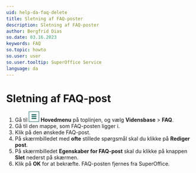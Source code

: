 ```yaml
---
uid: help-da-faq-delete
title: Sletning af FAQ-poster
description: Sletning af FAQ-poster
author: Bergfrid Dias
so.date: 03.16.2023
keywords: FAQ
so.topic: howto
so.user: user
so.user.tooltip: SuperOffice Service
language: da
---
```


# Sletning af FAQ-post

1. Gå til ![ikonet][img1] **Hovedmenu** på toplinjen, og vælg **Vidensbase** &gt; **FAQ**.
1. Gå til den mappe, som FAQ-posten ligger i.
1. Klik på den ønskede FAQ-post.
1. På skærmbilledet med **ofte** stillede spørgsmål skal du klikke på **Rediger post**.
1. På skærmbilledet **Egenskaber for FAQ-post** skal du klikke på knappen **Slet** nederst på skærmen.
1. Klik på **OK** for at bekræfte. FAQ-posten fjernes fra SuperOffice.

<!-- Referenced links -->

<!-- Referenced images -->
[img1]: ../../../media/icons/main-menu.png
